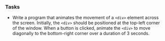 ### Tasks

- Write a program that animates the movement of a `<div>` element across the screen. Initially, the `<div>` should be positioned at the top-left corner of the window. When a button is clicked, animate the `<div>` to move diagonally to the bottom-right corner over a duration of 3 seconds.
